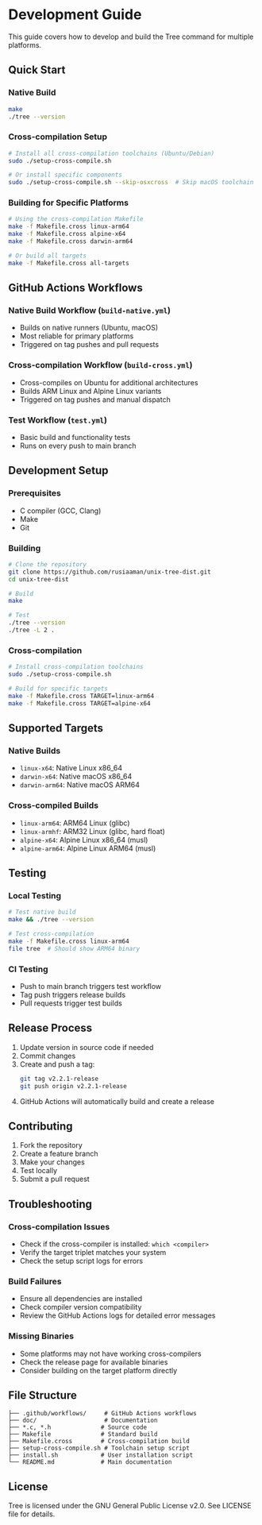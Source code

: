 # Development Guide

This guide covers how to develop and build the Tree command for multiple platforms.

## Quick Start

### Native Build
```bash
make
./tree --version
```

### Cross-compilation Setup
```bash
# Install all cross-compilation toolchains (Ubuntu/Debian)
sudo ./setup-cross-compile.sh

# Or install specific components
sudo ./setup-cross-compile.sh --skip-osxcross  # Skip macOS toolchain
```

### Building for Specific Platforms
```bash
# Using the cross-compilation Makefile
make -f Makefile.cross linux-arm64
make -f Makefile.cross alpine-x64
make -f Makefile.cross darwin-arm64

# Or build all targets
make -f Makefile.cross all-targets
```

## GitHub Actions Workflows

### Native Build Workflow (`build-native.yml`)
- Builds on native runners (Ubuntu, macOS)
- Most reliable for primary platforms
- Triggered on tag pushes and pull requests

### Cross-compilation Workflow (`build-cross.yml`)
- Cross-compiles on Ubuntu for additional architectures
- Builds ARM Linux and Alpine Linux variants
- Triggered on tag pushes and manual dispatch

### Test Workflow (`test.yml`)
- Basic build and functionality tests
- Runs on every push to main branch

## Development Setup

### Prerequisites
- C compiler (GCC, Clang)
- Make
- Git

### Building
```bash
# Clone the repository
git clone https://github.com/rusiaaman/unix-tree-dist.git
cd unix-tree-dist

# Build
make

# Test
./tree --version
./tree -L 2 .
```

### Cross-compilation
```bash
# Install cross-compilation toolchains
sudo ./setup-cross-compile.sh

# Build for specific targets
make -f Makefile.cross TARGET=linux-arm64
make -f Makefile.cross TARGET=alpine-x64
```

## Supported Targets

### Native Builds
- `linux-x64`: Native Linux x86_64
- `darwin-x64`: Native macOS x86_64
- `darwin-arm64`: Native macOS ARM64

### Cross-compiled Builds
- `linux-arm64`: ARM64 Linux (glibc)
- `linux-armhf`: ARM32 Linux (glibc, hard float)
- `alpine-x64`: Alpine Linux x86_64 (musl)
- `alpine-arm64`: Alpine Linux ARM64 (musl)

## Testing

### Local Testing
```bash
# Test native build
make && ./tree --version

# Test cross-compilation
make -f Makefile.cross linux-arm64
file tree  # Should show ARM64 binary
```

### CI Testing
- Push to main branch triggers test workflow
- Tag push triggers release builds
- Pull requests trigger test builds

## Release Process

1. Update version in source code if needed
2. Commit changes
3. Create and push a tag:
   ```bash
   git tag v2.2.1-release
   git push origin v2.2.1-release
   ```
4. GitHub Actions will automatically build and create a release

## Contributing

1. Fork the repository
2. Create a feature branch
3. Make your changes
4. Test locally
5. Submit a pull request

## Troubleshooting

### Cross-compilation Issues
- Check if the cross-compiler is installed: `which <compiler>`
- Verify the target triplet matches your system
- Check the setup script logs for errors

### Build Failures
- Ensure all dependencies are installed
- Check compiler version compatibility
- Review the GitHub Actions logs for detailed error messages

### Missing Binaries
- Some platforms may not have working cross-compilers
- Check the release page for available binaries
- Consider building on the target platform directly

## File Structure

```
├── .github/workflows/     # GitHub Actions workflows
├── doc/                   # Documentation
├── *.c, *.h              # Source code
├── Makefile              # Standard build
├── Makefile.cross        # Cross-compilation build
├── setup-cross-compile.sh # Toolchain setup script
├── install.sh            # User installation script
└── README.md             # Main documentation
```

## License

Tree is licensed under the GNU General Public License v2.0. See LICENSE file for details.
